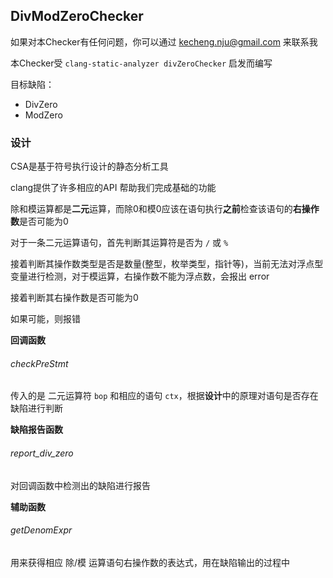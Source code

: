## DivModZeroChecker

如果对本Checker有任何问题，你可以通过 kecheng.nju@gmail.com 来联系我

本Checker受 `clang-static-analyzer divZeroChecker` 启发而编写

目标缺陷：

- DivZero
- ModZero

### 设计

CSA是基于符号执行设计的静态分析工具

clang提供了许多相应的API 帮助我们完成基础的功能

除和模运算都是**二元**运算，而除0和模0应该在语句执行**之前**检查该语句的**右操作数**是否可能为0

对于一条二元运算语句，首先判断其运算符是否为 `/` 或 `%`

接着判断其操作数类型是否是数量(整型，枚举类型，指针等)，当前无法对浮点型变量进行检测，对于模运算，右操作数不能为浮点数，会报出 error

接着判断其右操作数是否可能为0

如果可能，则报错

**回调函数**

###### checkPreStmt

传入的是 二元运算符 `bop` 和相应的语句 `ctx`，根据**设计**中的原理对语句是否存在缺陷进行判断

**缺陷报告函数**

###### report_div_zero

对回调函数中检测出的缺陷进行报告

**辅助函数**

###### getDenomExpr

用来获得相应 除/模 运算语句右操作数的表达式，用在缺陷输出的过程中